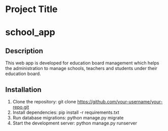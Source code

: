 # Project Title

# school_app

## Description

This web app is developed for education board management which helps the administration to 
manage schools, teachers and students under their education board.


## Installation

1. Clone the repository: git clone https://github.com/your-username/your-repo.git
2. Install dependencies: pip install -r requirements.txt
3. Run database migrations: python manage.py migrate
4. Start the development server: python manage.py runserver





